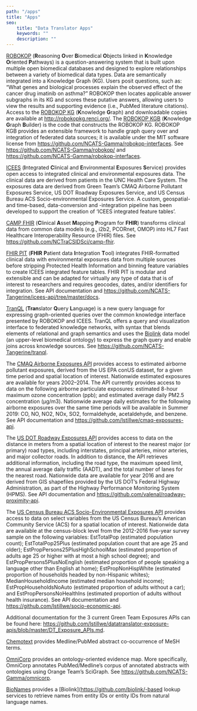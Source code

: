 ```yaml
---
path: "/apps"
title: "Apps"
seo:
    title: "Data Translator Apps"
    keywords: ""
    description: ""
---
```


[ROBOKOP](http://robokop.renci.org/) (**R**easoning **O**ver **B**iomedical **O**bjects linked in **K**nowledge **O**riented **P**athways) is a question-answering system that is built upon multiple open biomedical databases and designed to explore relationships between a variety of biomedical data types. Data are semantically integrated into a Knowledge Graph (KG). Users posit questions, such as: “What genes and biological processes explain the observed effect of the cancer drug imatinib on asthma?” ROBOKOP then locates applicable answer subgraphs in its KG and scores these putative answers, allowing users to view the results and supporting evidence (i.e., PubMed literature citations). Access to the [ROBOKOP KG](http://robokopkg.renci.org/) (**K**nowledge **G**raph) and downloadable copies are available at http://robokopkg.renci.org/. The [ROBOKOP KGB](https://github.com/NCATS-Gamma/robokop-interfaces) (**K**nowledge **G**raph **B**uilder) is the code that constructs the ROBOKOP KG. ROBOKOP KGB provides an extensible framework to handle graph query over and integration of federated data sources; it is available under the MIT software license from https://github.com/NCATS-Gamma/robokop-interfaces. See https://github.com/NCATS-Gamma/robokop/ and https://github.com/NCATS-Gamma/robokop-interfaces.

[ICEES](https://icees.renci.org/apidocs) (**I**ntegrated **C**linical and **E**nvironmental **E**xposures **S**ervice) provides open access to integrated clinical and environmental exposures data. The clinical data are derived from patients in the UNC Health Care System. The exposures data are derived from Green Team’s CMAQ Airborne Pollutant Exposures Service, US DOT Roadway Exposures Service, and US Census Bureau ACS Socio-environmental Exposures Service. A custom, geospatial- and time-based, data-conversion and -integration pipeline has been developed to support the creation of ‘ICEES integrated feature tables’.

[CAMP FHIR](https://github.com/empfff/CAMPFHIR) (**C**linical **A**sset **M**apping **P**rogram for **FHIR**) transforms clinical data from common data models (e.g., i2b2, PCORnet, OMOP) into HL7 Fast Healthcare Interoperability Resource (FHIR) files. See https://github.com/NCTraCSIDSci/camp-fhir.

[FHIR PIT](https://github.com/xu-hao/datatrans) (**FHIR** **P**atient data **I**ntegration **T**ool) integrates FHIR-formatted clinical data with environmental exposures data from multiple sources before stripping Protected Health Information and binning feature variables to create ICEES integrated feature tables. FHIR PIT is modular and extensible and can be adapted for virtually any type of data that is of interest to researchers and requires geocodes, dates, and/or identifiers for integration. See API documentation and https://github.com/NCATS-Tangerine/icees-api/tree/master/docs.
 
[TranQL](https://docs.google.com/presentation/d/1tdQbWofNJ8e_G-lTX030arRTioUJxohcBDaT2zGlh-M/edit?usp%3Dsharing&sa=D) (**Tran**slator **Q**uery **L**anguage) is a new query language for expressing graph-oriented queries over the common knowledge interface presented by ROBOKOP and ICEES. TranQL offers a query and visualization interface to federated knowledge networks, with syntax that blends elements of relational and graph semantics and uses the [Biolink](https://github.com/biolink/) data model (an upper-level biomedical ontology) to express the graph query and enable joins across knowledge sources. See https://github.com/NCATS-Tangerine/tranql.

The [CMAQ Airborne Exposures API](http://bdt-cmaq.renci.org:8080/cmaq_exposures_api/v1/ui/) provides access to estimated airborne pollutant exposures, derived from the US EPA conUS dataset, for a given time period and spatial location of interest. Nationwide estimated exposures are available for years 2002–2014. The API currently provides access to data on the following airborne particulate exposures: estimated 8-hour maximum ozone concentration (ppb); and estimated average daily PM2.5 concentration (µg/m3). Nationwide average daily estimates for the following airborne exposures over the same time periods will be available in Summer 2019: CO, NO, NO2, NOx, SO2, formaldehyde, acetaldehyde, and benzene. See API documentation and https://github.com/lstillwe/cmaq-exposures-api.

The [US DOT Roadway Exposures API](http://bdt-proximity.renci.org:8080/roadway_proximity_api/v1/ui/) provides access to data on the distance in meters from a spatial location of interest to the nearest major (or primary) road types, including interstates, principal arteries, minor arteries, and major collector roads. In addition to distance, the API retrieves additional information, including the road type, the maximum speed limit, the annual average daily traffic (AADT), and the total number of lanes for the nearest road. Nationwide data are available for year 2016 and are derived from GIS shapefiles provided by the US DOT’s Federal Highway Administration, as part of the Highway Performance Monitoring System (HPMS). See API documentation and https://github.com/valenal/roadway-proximity-api.

The [US Census Bureau ACS Socio-Environmental Exposures API](http://bdt-social.renci.org:8080/socio_environmental_exposures_api/v1/ui/) provides access to data on select variables from the US Census Bureau’s American Community Service (ACS) for a spatial location of interest. Nationwide data are available at the census-block level from the 2012-2016 five-year survey sample on the following variables: EstTotalPop (estimated population count); EstTotalPop25Plus (estimated population count that are age 25 and older); EstPropPersons25PlusHighSchoolMax (estimated proportion of adults age 25 or higher with at most a high school degree); and EstPropPersons5PlusNoEnglish (estimated proportion of people speaking a language other than English at home); EstPropNonHispWhite (estimated proportion of households headed by non-Hispanic whites); MedianHouseholdIncome (estimated median household income); EstPropHouseholdsNoAuto (estimated proportion of adults without a car); and EstPropPersonsNoHealthIns (estimated proportion of adults without health insurance). See API documentation and https://github.com/lstillwe/socio-economic-api.

Additional documentation for the 3 current Green Team Exposures APIs can be found here: https://github.com/lstillwe/datatranslator-exposure-apis/blob/master/DT_Exposure_APIs.md.

[Chemotext](http://chemotext.mml.unc.edu/&sa=D) provides Medline/PubMed abstract co-occurrence of MeSH terms.

[OmniCorp](https://github.com/NCATS-Gamma/omnicorp&sa=D) provides an ontology-oriented evidence map. More specifically, OmniCorp annotates PubMed/Medline’s corpus of annotated abstracts with ontologies using Orange Team’s SciGraph. See https://github.com/NCATS-Gamma/omnicorp.

[BioNames](https://bionames.renci.org/apidocs/) provides a [Biolink](https://github.com/biolink/-based lookup services to retrieve names from entity IDs or entity IDs from natural language names.